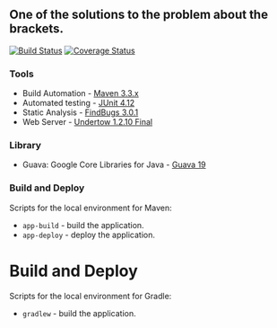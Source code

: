 ## One of the solutions to the problem about the brackets.

[![Build Status](https://travis-ci.org/OKaluzny/bracketsMaven.svg?branch=master)](https://travis-ci.org/OKaluzny/bracketsMaven)
[![Coverage Status](https://coveralls.io/repos/github/OKaluzny/brackets/badge.svg?branch=master)](https://coveralls.io/github/OKaluzny/brackets?branch=master)

### Tools

* Build Automation - [Maven 3.3.x](https://maven.apache.org/)
* Automated testing - [JUnit 4.12](http://junit.org/junit4/)
* Static Analysis - [FindBugs 3.0.1](http://findbugs.sourceforge.net/)
* Web Server - [Undertow 1.2.10 Final](http://undertow.io/)

### Library

* Guava: Google Core Libraries for Java - [Guava 19](https://github.com/google/guava/wiki/Release19)

### Build and Deploy

Scripts for the local environment for Maven:

* `app-build` - build the application.
* `app-deploy` - deploy the application.

# Build and Deploy

Scripts for the local environment for Gradle:

* `gradlew` - build the application.